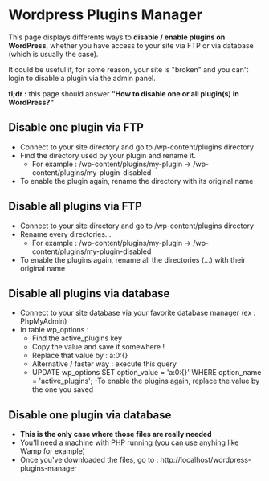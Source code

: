 # Wordpress Plugins Manager

This page displays differents ways to **disable / enable plugins on WordPress**, whether you have access to your site via FTP or via database (which is usually the case). 

It could be useful if, for some reason, your site is "broken" and you can't login to disable a plugin via the admin panel.

**tl;dr :** this page should answer **"How to disable one or all plugin(s) in WordPress?"**

## Disable one plugin via FTP

- Connect to your site directory and go to /wp-content/plugins directory
- Find the directory used by your plugin and rename it. 
  - For example : /wp-content/plugins/my-plugin -> /wp-content/plugins/my-plugin-disabled
- To enable the plugin again, rename the directory with its original name

## Disable all plugins via FTP

- Connect to your site directory and go to /wp-content/plugins directory
- Rename every directories... 
  - For example : /wp-content/plugins/my-plugin -> /wp-content/plugins/my-plugin-disabled
- To enable the plugins again, rename all the directories (...) with their original name

## Disable all plugins via database

- Connect to your site database via your favorite database manager (ex : PhpMyAdmin)
- In table wp_options :
  - Find the active_plugins key
  - Copy the value and save it somewhere !
  - Replace that value by : a:0:{}
  - Alternative / faster way : execute this query 
  - UPDATE wp_options SET option_value = 'a:0:{}' WHERE option_name = 'active_plugins';
-To enable the plugins again, replace the value by the one you saved

## Disable one plugin via database

- **This is the only case where those files are really needed**
- You'll need a machine with PHP running (you can use anyhing like Wamp for example)
- Once you've downloaded the files, go to : http://localhost/wordpress-plugins-manager

